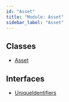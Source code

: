```yaml
---
id: "Asset"
title: "Module: Asset"
sidebar_label: "Asset"
---
```


## Classes

- [Asset](../../../../classes/API/Entities/Asset/Asset.md)

## Interfaces

- [UniqueIdentifiers](../../../../interfaces/API/Entities/Asset/UniqueIdentifiers/UniqueIdentifiers.md)
